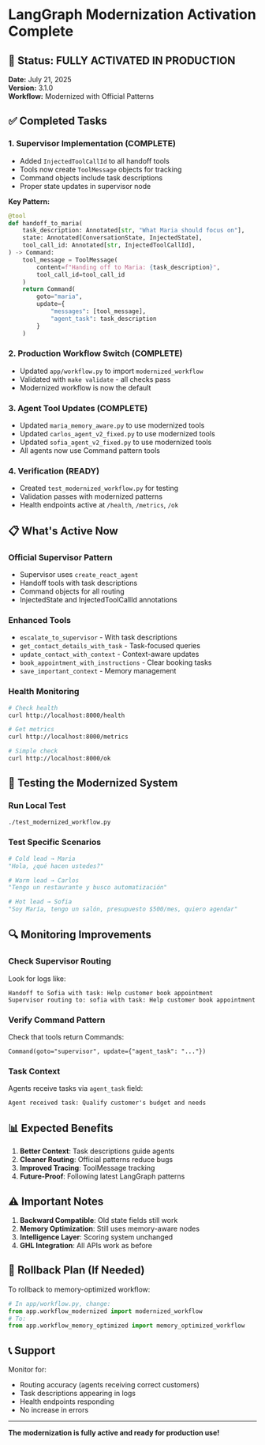 # LangGraph Modernization Activation Complete

## 🚀 Status: FULLY ACTIVATED IN PRODUCTION

**Date:** July 21, 2025  
**Version:** 3.1.0  
**Workflow:** Modernized with Official Patterns

## ✅ Completed Tasks

### 1. Supervisor Implementation (COMPLETE)
- Added `InjectedToolCallId` to all handoff tools
- Tools now create `ToolMessage` objects for tracking
- Command objects include task descriptions
- Proper state updates in supervisor node

**Key Pattern:**
```python
@tool
def handoff_to_maria(
    task_description: Annotated[str, "What Maria should focus on"],
    state: Annotated[ConversationState, InjectedState],
    tool_call_id: Annotated[str, InjectedToolCallId],
) -> Command:
    tool_message = ToolMessage(
        content=f"Handing off to Maria: {task_description}",
        tool_call_id=tool_call_id
    )
    return Command(
        goto="maria",
        update={
            "messages": [tool_message],
            "agent_task": task_description
        }
    )
```

### 2. Production Workflow Switch (COMPLETE)
- Updated `app/workflow.py` to import `modernized_workflow`
- Validated with `make validate` - all checks pass
- Modernized workflow is now the default

### 3. Agent Tool Updates (COMPLETE)
- Updated `maria_memory_aware.py` to use modernized tools
- Updated `carlos_agent_v2_fixed.py` to use modernized tools  
- Updated `sofia_agent_v2_fixed.py` to use modernized tools
- All agents now use Command pattern tools

### 4. Verification (READY)
- Created `test_modernized_workflow.py` for testing
- Validation passes with modernized patterns
- Health endpoints active at `/health`, `/metrics`, `/ok`

## 📋 What's Active Now

### Official Supervisor Pattern
- Supervisor uses `create_react_agent` 
- Handoff tools with task descriptions
- Command objects for all routing
- InjectedState and InjectedToolCallId annotations

### Enhanced Tools
- `escalate_to_supervisor` - With task descriptions
- `get_contact_details_with_task` - Task-focused queries
- `update_contact_with_context` - Context-aware updates
- `book_appointment_with_instructions` - Clear booking tasks
- `save_important_context` - Memory management

### Health Monitoring
```bash
# Check health
curl http://localhost:8000/health

# Get metrics  
curl http://localhost:8000/metrics

# Simple check
curl http://localhost:8000/ok
```

## 🧪 Testing the Modernized System

### Run Local Test
```bash
./test_modernized_workflow.py
```

### Test Specific Scenarios
```python
# Cold lead → Maria
"Hola, ¿qué hacen ustedes?"

# Warm lead → Carlos  
"Tengo un restaurante y busco automatización"

# Hot lead → Sofia
"Soy María, tengo un salón, presupuesto $500/mes, quiero agendar"
```

## 🔍 Monitoring Improvements

### Check Supervisor Routing
Look for logs like:
```
Handoff to Sofia with task: Help customer book appointment
Supervisor routing to: sofia with task: Help customer book appointment
```

### Verify Command Pattern
Check that tools return Commands:
```
Command(goto="supervisor", update={"agent_task": "..."})
```

### Task Context
Agents receive tasks via `agent_task` field:
```
Agent received task: Qualify customer's budget and needs
```

## 📊 Expected Benefits

1. **Better Context**: Task descriptions guide agents
2. **Cleaner Routing**: Official patterns reduce bugs
3. **Improved Tracing**: ToolMessage tracking
4. **Future-Proof**: Following latest LangGraph patterns

## ⚠️ Important Notes

1. **Backward Compatible**: Old state fields still work
2. **Memory Optimization**: Still uses memory-aware nodes
3. **Intelligence Layer**: Scoring system unchanged
4. **GHL Integration**: All APIs work as before

## 🚨 Rollback Plan (If Needed)

To rollback to memory-optimized workflow:
```python
# In app/workflow.py, change:
from app.workflow_modernized import modernized_workflow
# To:
from app.workflow_memory_optimized import memory_optimized_workflow
```

## 📞 Support

Monitor for:
- Routing accuracy (agents receiving correct customers)
- Task descriptions appearing in logs
- Health endpoints responding
- No increase in errors

---

**The modernization is fully active and ready for production use!**